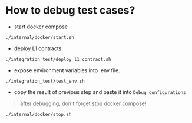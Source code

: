 # How to debug test cases?
* start docker compose
```
./internal/docker/start.sh
```

* deploy L1 contracts
```
./integration_test/deploy_l1_contract.sh
```

* expose environment variables into .env file.
```
./integration_test/test_env.sh
```

* copy the result of previous step and paste it into `Debug configurations`
> after debugging, don't forget stop docker compose!
```
./internal/docker/stop.sh
```
